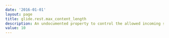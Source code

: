```yaml
---
date: '2016-01-01'
layout: page
title: glide.rest.max_content_length
description: An undocumented property to control the allowed incoming size of max content lengths. Appears to be defaulted at 10 (MB), and per HI has a limit of 25 (MB). Expects an integer e.g. `15`.
value: 10
---
```

